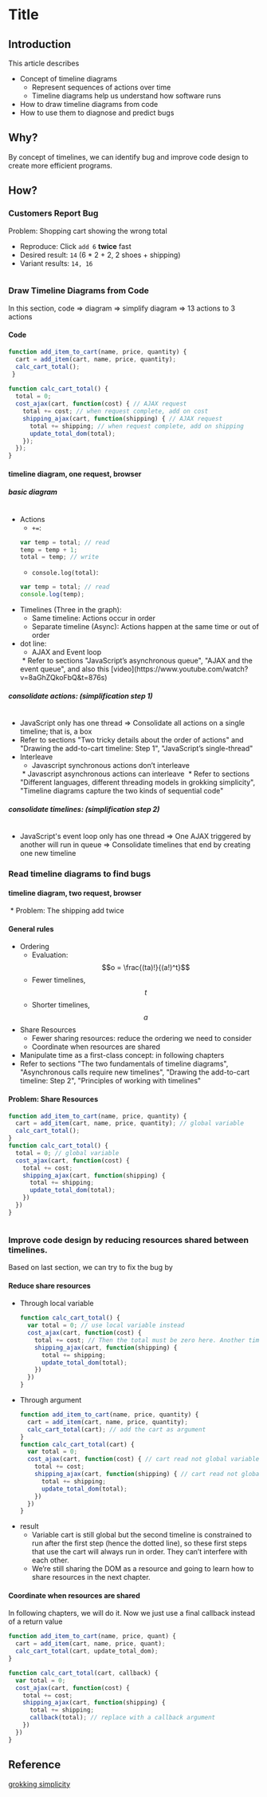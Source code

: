 # Title

## Introduction

This article describes

* Concept of timeline diagrams
  * Represent sequences of actions over time
  * Timeline diagrams help us understand how software runs
* How to draw timeline diagrams from code
* How to use them to diagnose and predict bugs

## Why?

By concept of timelines, we can identify bug and improve code design to create more efficient programs.

## How?

### Customers Report Bug

Problem: Shopping cart showing the wrong total
  * Reproduce: Click `add 6` **twice** fast
  * Desired result: `14` (6 * 2 + 2, 2 shoes + shipping)
  * Variant results: `14, 16`

<img src='{{site.baseurl}}/assets/img/cart_bug_click_twice_fast.png' class='w-3/4' alt=''>

### Draw Timeline Diagrams from Code

In this section, code => diagram => simplify diagram => 13 actions to 3 actions

#### Code

```javascript
function add_item_to_cart(name, price, quantity) {
  cart = add_item(cart, name, price, quantity);
  calc_cart_total();
 }
  
function calc_cart_total() {
  total = 0;
  cost_ajax(cart, function(cost) { // AJAX request
    total += cost; // when request complete, add on cost
    shipping_ajax(cart, function(shipping) { // AJAX request
      total += shipping; // when request complete, add on shipping
      update_total_dom(total);
    });
  });
} 
```

#### timeline diagram, one request, browser

##### basic diagram

<img src='{{site.baseurl}}/assets/img/add_item_to_cart_timeline_diagram.png' class='w-1/2' alt=''>

* Actions
  * `+=`:
  ```javascript
  var temp = total; // read
  temp = temp + 1;
  total = temp; // write
  ```
  * `console.log(total)`:
  ```javascript
  var temp = total; // read
  console.log(temp);
  ```
* Timelines (Three in the graph):
  * Same timeline: Actions occur in order
  * Separate timeline (Async): Actions happen at the same time or out of order
* dot line:
  * AJAX and Event loop
  <img src='{{site.baseurl}}/assets/img/ajax_and_event_loop.png' class='w-3/4' alt=''>
  * Refer to sections "JavaScript’s asynchronous queue", "AJAX and the event queue", and also this [video](https://www.youtube.com/watch?v=8aGhZQkoFbQ&t=876s)

##### consolidate actions: (simplification step 1)

<img src='{{site.baseurl}}/assets/img/add_item_to_cart_timeline_diagram_consolidate_actions.png' class='w-3/4' alt=''>

* JavaScript only has one thread => Consolidate all actions on a single timeline; that is, a box
* Refer to sections "Two tricky details about the order of actions" and "Drawing the add-to-cart timeline: Step 1", "JavaScript’s single-thread"
* Interleave
  * Javascript synchronous actions don’t interleave
  <img src='{{site.baseurl}}/assets/img/synchronous_actions.png' class='w-1/3' alt=''>
  * Javascript asynchronous actions can interleave
  <img src='{{site.baseurl}}/assets/img/asynchronous_actions.png' class='w-1/3' alt=''>
  * Refer to sections "Different languages, different threading models in grokking simplicity", "Timeline diagrams capture the two kinds of sequential code"

##### consolidate timelines: (simplification step 2)

<img src='{{site.baseurl}}/assets/img/add_item_to_cart_timeline_diagram_consolidate_timelines.png' class='w-1/4' alt=''>

* JavaScript's event loop only has one thread => One AJAX triggered by another will run in queue => Consolidate timelines that end by creating one new timeline

### Read timeline diagrams to find bugs

#### timeline diagram, two request, browser

<img src='{{site.baseurl}}/assets/img/add_item_to_cart_two_timeline_diagram.png' alt=''>
* Problem: The shipping add twice

#### General rules

* Ordering
  * Evaluation: $$o = \frac{(ta)!}{(a!)^t}$$
  * Fewer timelines, $$t$$
  * Shorter timelines, $$a$$
* Share Resources
  * Fewer sharing resources: reduce the ordering we need to consider
  * Coordinate when resources are shared
* Manipulate time as a first-class concept: in following chapters
* Refer to sections "The two fundamentals of timeline diagrams", "Asynchronous calls require new timelines", "Drawing the add-to-cart timeline: Step 2", "Principles of working with timelines"

#### Problem: Share Resources

```javascript
function add_item_to_cart(name, price, quantity) {
  cart = add_item(cart, name, price, quantity); // global variable
  calc_cart_total();
}
function calc_cart_total() {
  total = 0; // global variable
  cost_ajax(cart, function(cost) {
    total += cost;
    shipping_ajax(cart, function(shipping) {
      total += shipping;
      update_total_dom(total);
    })
  })
}
```

<img src='{{site.baseurl}}/assets/img/two_timeline_share_resources.png' class='w-3/4' alt=''>

### Improve code design by reducing resources shared between timelines.

Based on last section, we can try to fix the bug by

#### Reduce share resources

* Through local variable
  ```javascript
  function calc_cart_total() {
    var total = 0; // use local variable instead
    cost_ajax(cart, function(cost) {
      total += cost; // Then the total must be zero here. Another timeline could not write to it
      shipping_ajax(cart, function(shipping) {
        total += shipping;
        update_total_dom(total);
      })
    })
  }
  ```
* Through argument
  ```javascript
  function add_item_to_cart(name, price, quantity) {
    cart = add_item(cart, name, price, quantity);
    calc_cart_total(cart); // add the cart as argument
  }
  function calc_cart_total(cart) {
    var total = 0;
    cost_ajax(cart, function(cost) { // cart read not global variable anymore
      total += cost;
      shipping_ajax(cart, function(shipping) { // cart read not global variable anymore
        total += shipping;
        update_total_dom(total);
      })
    })
  }
  ```
* result
  <img src='{{site.baseurl}}/assets/img/reduce_share_resource_result.png' class='w-3/4' alt=''>
  * Variable cart is still global but the second timeline is constrained to run after the first step (hence the dotted line), so these first steps that use the cart will always run in order. They can’t interfere with each other.
  * We’re still sharing the DOM as a resource and going to learn how to share resources in the next chapter.

#### Coordinate when resources are shared

In following chapters, we will do it. Now we just use a final callback instead of a return value

```javascript
function add_item_to_cart(name, price, quant) {
  cart = add_item(cart, name, price, quant);
  calc_cart_total(cart, update_total_dom);
}

function calc_cart_total(cart, callback) {
  var total = 0;
  cost_ajax(cart, function(cost) {
    total += cost;
    shipping_ajax(cart, function(shipping) {
      total += shipping;
      callback(total); // replace with a callback argument
    })
  })
}
```

## Reference

[grokking simplicity](https://grokkingsimplicity.com/)
